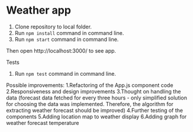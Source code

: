 # Weather app

1. Clone repository to local folder.
2. Run ```npm install``` command in command line.
3. Run ```npm start``` command in command line.

Then open http://localhost:3000/ to see app.

Tests
1. Run ```npm test``` command in command line.

Possible improvements:
1.Refactoring of the App.js component code
2.Responsiveness and design improvements
3.Thought on handling the data (forecast data fetched for every three hours - only simplified solution
for choosing the data was implemented. Therefore, the algorithm for extracting
weather forecast should be improved)
4.Further testing of the components
5.Adding location map to weather display
6.Adding graph for weather forecast temperature
